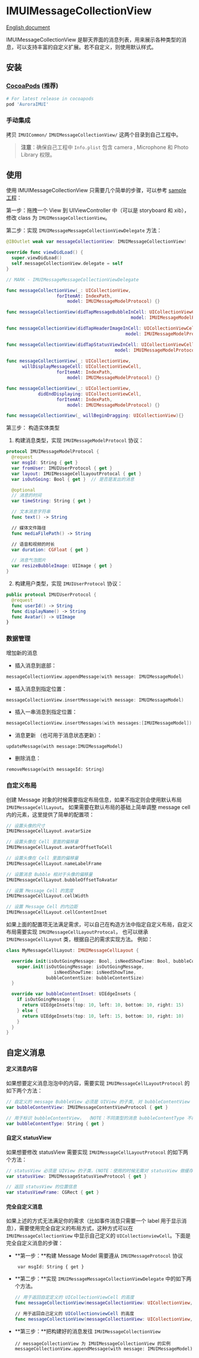 # IMUIMessageCollectionView
[English document](./IMUIMessageCollectionView_usage.md)

IMUIMessageCollectionView 是聊天界面的消息列表，用来展示各种类型的消息，可以支持丰富的自定义扩展。若不自定义，则使用默认样式。

## 安装
### [CocoaPods](https://cocoapods.org/)  (推荐)
```ruby
# For latest release in cocoapods
pod 'AuroraIMUI'
```

### 手动集成
拷贝 `IMUICommon/` `IMUIMessageCollectionView/`  这两个目录到自己工程中。

>**注意**：确保自己工程中 `Info.plist` 包含 camera , Microphone 和 Photo Library 权限。

## 使用
使用 IMUIMessageCollectionView 只需要几个简单的步骤，可以参考 [sample 工程](./../../iOS/sample)：

第一步：拖拽一个 View 到 UIViewController 中（可以是 storyboard 和 xib），修改 class 为 `IMUIMessageCollectionView`。

第二步：实现 `IMUIMessageMessageCollectionViewDelegate` 方法：

```swift
@IBOutlet weak var messageCollectionView: IMUIMessageCollectionView!

override func viewDidLoad() {
  super.viewDidLoad()
  self.messageCollectionView.delegate = self
}

// MARK - IMUIMessageMessageCollectionViewDelegate

func messageCollectionView(_: UICollectionView,
                   forItemAt: IndexPath,
                       model: IMUIMessageModelProtocol) {}

func messageCollectionView(didTapMessageBubbleInCell: UICollectionViewCell,
                                               model: IMUIMessageModelProtocol) {}

func messageCollectionView(didTapHeaderImageInCell: UICollectionViewCell,
                                             model: IMUIMessageModelProtocol) {}

func messageCollectionView(didTapStatusViewInCell: UICollectionViewCell, 
									     model: IMUIMessageModelProtocol)
									     
func messageCollectionView(_: UICollectionView,
      willDisplayMessageCell: UICollectionViewCell,
                   forItemAt: IndexPath,
                       model: IMUIMessageModelProtocol) {}

func messageCollectionView(_: UICollectionView,
            didEndDisplaying: UICollectionViewCell,
                   forItemAt: IndexPath,
                       model: IMUIMessageModelProtocol) {}

func messageCollectionView(_ willBeginDragging: UICollectionView){}
```

第三步： 构造实体类型
1. 构建消息类型，实现 `IMUIMessageModelProtocol` 协议：

  ```swift
  protocol IMUIMessageModelProtocol {
    @request
    var msgId: String { get }
    var fromUser: IMUIUserProtocol { get }
    var layout: IMUIMessageCellLayoutProtocal { get }
    var isOutGoing: Bool { get }  // 是否是发出的消息

    @optional
    // 消息的时间
    var timeString: String { get }

    // 文本消息字符串
    func text() -> String

    // 媒体文件路径
    func mediaFilePath() -> String

    // 语音和视频的时长
    var duration: CGFloat { get }

    // 消息气泡图片
    var resizeBubbleImage: UIImage { get }
  }
  ```

2. 构建用户类型，实现 `IMUIUserProtocol` 协议：
  ```swift
  public protocol IMUIUserProtocol {
    @request
    func userId() -> String
    func displayName() -> String
    func Avatar() -> UIImage
  }
  ```

### 数据管理
增加新的消息
- 插入消息到底部：
```swift
messageCollectionView.appendMessage(with message: IMUIMessageModel)
```

- 插入消息到指定位置：
```swift
messageCollectionView.insertMessage(with message: IMUIMessageModel)
```

- 插入一串消息到指定位置：
```swift
messageCollectionView.insertMessages(with messages:[IMUIMessageModel])
```

- 消息更新 （也可用于消息状态更新）：

```
updateMessage(with message:IMUIMessageModel)
```

- 删除消息：

```
removeMessage(with messageId: String)
```

### 自定义布局

创建 Message 对象的时候需要指定布局信息，如果不指定则会使用默认布局 `IMUIMessageCellLayout`。
如果需要在默认布局的基础上简单调整 message cell 内的元素，这里提供了简单的配置项：

```swift
// 设置头像的尺寸
IMUIMessageCellLayout.avatarSize

// 设置头像在 Cell 里面的偏移量
IMUIMessageCellLayout.avatarOffsetToCell

// 设置头像在 Cell 里面的偏移量
IMUIMessageCellLayout.nameLabelFrame

// 设置消息 Bubble 相对于头像的偏移量
IMUIMessageCellLayout.bubbleOffsetToAvatar

// 设置 Message Cell 的宽度
IMUIMessageCellLayout.cellWidth

// 设置 Message Cell 的内边距
IMUIMessageCellLayout.cellContentInset
```

如果上面的配置项无法满足需求，可以自己在构造方法中指定自定义布局，自定义布局需要实现 `IMUIMessageCellLayoutProtocal`，
也可以继承 `IMUIMessageCellLayout` 类，根据自己的需求实现方法。
例如：
```swift
class MyMessageCellLayout: IMUIMessageCellLayout {

  override init(isOutGoingMessage: Bool, isNeedShowTime: Bool, bubbleContentSize: CGSize) {
    super.init(isOutGoingMessage: isOutGoingMessage,
                  isNeedShowTime: isNeedShowTime,
               bubbleContentSize: bubbleContentSize)
  }

  override var bubbleContentInset: UIEdgeInsets {
    if isOutGoingMessage {
      return UIEdgeInsets(top: 10, left: 10, bottom: 10, right: 15)
    } else {
      return UIEdgeInsets(top: 10, left: 15, bottom: 10, right: 10)
    }
  }
}
```
## 自定义消息

#### 定义消息内容
如果想要定义消息泡泡中的内容，需要实现 `IMUIMessageCellLayoutProtocol` 的如下两个方法：
```swift
// 自定义的 message BubbleView 必须是 UIView 的子类, 对 bubbleContentView 的事件交给开发者那边自行处理 (NOTE：使用的时候无需对 bubbleContentView 做缓存，内部会做缓存)
var bubbleContentView: IMUIMessageContentViewProtocol { get }

// 用于标识 bubbleContentView， （NOTE：不同类型的消息 bubbleContentType 不能一样）
var bubbleContentType: String { get }
```

#### 自定义 statusView

如果想要修改 statusView 需要实现 `IMUIMessageCellLayoutProtocol` 的如下两个方法：

```swift
// statusView 必须是 UIView 的子类，(NOTE：使用的时候无需对 statusView 做缓存，内部会做缓存)
var statusView: IMUIMessageStatusViewProtocol { get }

// 返回 statusView 的位置信息
var statusViewFrame: CGRect { get }
```

#### 完全自定义消息

如果上述的方式无法满足你的需求（比如事件消息只需要一个 label 用于显示消息），需要使用完全自定义的布局方式，这种方式可以在 `IMUIMessageCollectionView` 中显示自己定义的 `UICollectionviewCell`。下面是完全自定义消息的步骤：

- **第一步：**构建 Message Model 需要遵从 `IMUIMessageProtocol` 协议
   ```
    var msgId: String { get }
   ```

- **第二步：**实现 `IMUIMessageMessageCollectionViewDelegate` 中的如下两个方法。

  ```swift
  // 用于返回自定定义的 UICollectionViewCell 的高度
  func messageCollectionView(messageCollectionView: UICollectionView, forItemAt: IndexPath, messageModel: IMUIMessageProtocol) -> UICollectionViewCell?

  // 用于返回自己定义的 UICollectionviewCell 的高度
  func messageCollectionView(messageCollectionView: UICollectionView, heightForItemAtIndexPath forItemAt: IndexPath, messageModel: IMUIMessageProtocol) -> NSNumber?
  ```

- **第三步：**把构建好的消息发往 `IMUIMessageCollectionView`

   ```
   // messageCollectionView 为 IMUIMessageCollectionView 的实例
   messageCollectionView.appendMessage(with message: IMUIMessageModel)
   ```

   ​